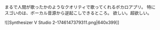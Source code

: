まるで人間が歌ったかのようなクオリティで歌ってくれるボカロアプリ。
特にスゴいのは、ボーカル音源から逆起こしできるところ。
欲しい。超欲しい。

![[Synthesizer V Studio 2-1746147379311.png|640x399]]
